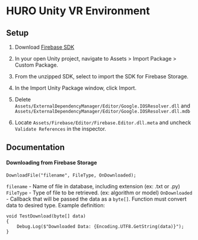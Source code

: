 # HURO Unity VR Environment

## Setup

1. Download [Firebase SDK](https://firebase.google.com/download/unity?hl=en&authuser=0&_gl=1*1hkvyve*_ga*MjczMTY1NDA4LjE3MzcyNTY4NDI.*_ga_CW55HF8NVT*MTczODE4NDEzMS41LjEuMTczODE4Nzk3Ni42LjAuMA..)

2. In your open Unity project, navigate to Assets > Import Package > Custom Package.

3. From the unzipped SDK, select to import the SDK for Firebase Storage.

4. In the Import Unity Package window, click Import.

5. Delete `Assets/ExternalDependencyManager/Editor/Google.IOSResolver.dll` and `Assets/ExternalDependencyManager/Editor/Google.IOSResolver.dll.mdb`

6. Locate `Assets/Firebase/Editor/Firebase.Editor.dll.meta` and uncheck `Validate References` in the inspector.


## Documentation

#### Downloading from Firebase Storage
`DownloadFile("filename", FileType, OnDownloaded);`

`filename` - Name of file in database, including extension (ex: .txt or .py)
`FileType` - Type of file to be retrieved. (ex: algorithm or model)
`OnDownloaded` - Callback that will be passed the data as a `byte[]`. Function must convert data to desired type.
Example definition:
```
void TestDownload(byte[] data)
{
    Debug.Log($"Downloaded Data: {Encoding.UTF8.GetString(data)}");
}

```
